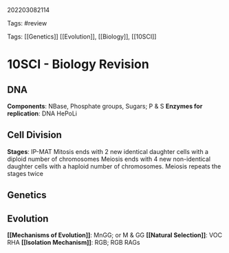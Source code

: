 202203082114

Tags: #review

Tags: [[Genetics]] [[Evolution]], [[Biology]], [[10SCI]]

# 10SCI - Biology Revision
## DNA
**Components**: NBase, Phosphate groups, Sugars; P & S
**Enzymes for replication**: DNA HePoLi

## Cell Division
**Stages**: IP-MAT
Mitosis ends with 2 new identical daughter cells with a diploid number of chromosomes
	Meiosis ends with 4 new non-identical daughter cells with a haploid number of chromosomes.
Meiosis repeats the stages twice
## Genetics
## Evolution
**[[Mechanisms of Evolution]]**: MnGG; or M & GG
**[[Natural Selection]]**: VOC RHA
**[[Isolation Mechanism]]**: RGB; RGB RAGs
